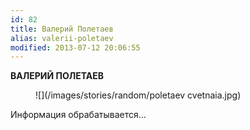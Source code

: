 ```yaml
---
id: 82
title: Валерий Полетаев
alias: valerii-poletaev
modified: 2013-07-12 20:06:55
---
```


**ВАЛЕРИЙ ПОЛЕТАЕВ**

<figure>
![](/images/stories/random/poletaev cvetnaia.jpg)
</figure>

Информация обрабатывается…

